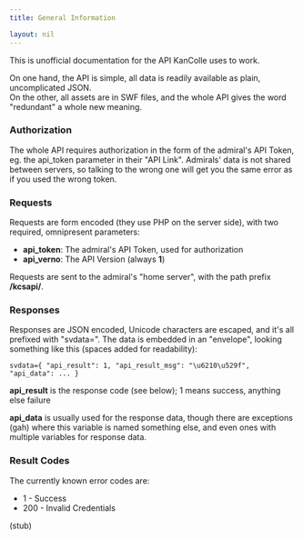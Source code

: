 ```yaml
---
title: General Information

layout: nil
---
```


This is unofficial documentation for the API KanColle uses to work.

On one hand, the API is simple, all data is readily available as plain, uncomplicated JSON.  
On the other, all assets are in SWF files, and the whole API gives the word "redundant" a whole new meaning.

### Authorization
The whole API requires authorization in the form of the admiral's API Token, eg. the api_token parameter in their "API Link". Admirals' data is not shared between servers, so talking to the wrong one will get you the same error as if you used the wrong token.

### Requests
Requests are form encoded (they use PHP on the server side), with two required, omnipresent parameters:

* **api_token**: The admiral's API Token, used for authorization
* **api_verno**: The API Version (always **1**)

Requests are sent to the admiral's "home server", with the path prefix **/kcsapi/**.

### Responses
Responses are JSON encoded, Unicode characters are escaped, and it's all prefixed with "svdata=". The data is embedded in an "envelope", looking something like this (spaces added for readability):

`svdata={ "api_result": 1, "api_result_msg": "\u6210\u529f", "api_data": ... }`

**api_result** is the response code (see below); 1 means success, anything else failure

**api_data** is usually used for the response data, though there are exceptions (gah) where this variable is named something else, and even ones with multiple variables for response data.

### Result Codes
The currently known error codes are:

* 1 - Success
* 200 - Invalid Credentials

(stub)

